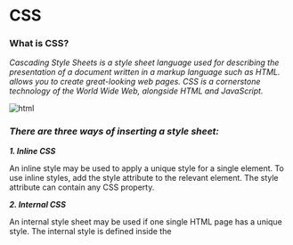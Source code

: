 # CSS
### What is CSS?

*Cascading Style Sheets is a style sheet language used for describing the presentation of a document written in a markup language such as HTML. allows you to create great-looking web pages. CSS is a cornerstone technology of the World Wide Web, alongside HTML and JavaScript.*

![html](https://sabe.io/classes/css/hero.png)

### ***There are three ways of inserting a style sheet:***

***1. Inline CSS***

An inline style may be used to apply a unique style for a single element.
To use inline styles, add the style attribute to the relevant element. The style attribute can contain any CSS property. 

***2. Internal CSS***

An internal style sheet may be used if one single HTML page has a unique style. The internal style is defined inside the <style> element, inside the head section.

***3. External CSS***

With an external style sheet, you can change the look of an entire website by changing just one file!
Each HTML page must include a reference to the external style sheet file inside the <link> element, inside the head section.

![html](https://www.bitdegree.org/learn/storage/media/images/8c4493d3-110c-4a95-8b70-7626ce2d2f4e.jpg)

### ***CSS syntax:***
*CSS is a rule-based language — you define rules specifying groups of styles that should be applied to particular elements or groups of elements on your web page. For example "I want the main heading on my page to be shown as large red text."* 

#### **Examples**

- Set the text color with a HEX value:
body {color: #92a8d1;}

- Set the text color with an RGB value:
body {color: rgb(201, 76, 76);

- Set the text color with an RGBA value:
body {color: rgba(201, 76, 76, 0.6);}

- Set the text color with a HSL value:
body {color: hsl(89, 43%, 51%);}

- Set the text color with a HSLA value:
body {color: hsla(89, 43%, 51%, 0.6);}


#### ***MORE Examples***
![html](https://storage.googleapis.com/website-production/uploads/2016/05/CSS-example.png)

 
**For more info and learn more visit this** *[link](https://developer.mozilla.org/en-US/docs/Learn/CSS/First_steps/What_is_CSS)* or 
*[link](https://www.w3schools.com/css/css_howto.asp)* or 
*[link](https://www.w3schools.com/cssref/pr_text_color.asp)*

HI ... my name is Ola 23 years old i'm a Nutritionist and my computer operating system version number is windows 7 and i'm so excited for this course because i want to learn something very important to me 

click on the [link](https://github.com/olaaltaslaq) to find my GitHub 
